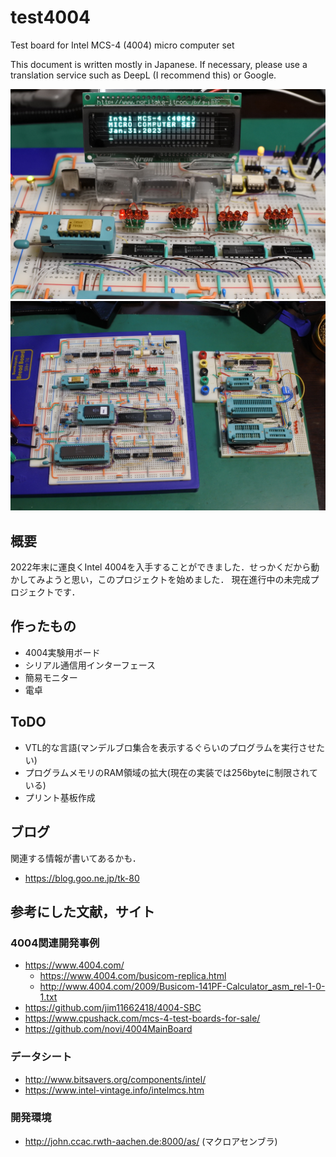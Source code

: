 # test4004
Test board for Intel MCS-4 (4004)  micro computer set

This document is written mostly in Japanese.
If necessary, please use a translation service such as DeepL (I recommend this) or Google.

![](images/title.jpg)
![](images/breadboard.jpg)

## 概要
2022年末に運良くIntel 4004を入手することができました．せっかくだから動かしてみようと思い，このプロジェクトを始めました．
現在進行中の未完成プロジェクトです．

## 作ったもの
- 4004実験用ボード
- シリアル通信用インターフェース
- 簡易モニター
- 電卓

## ToDO
- VTL的な言語(マンデルブロ集合を表示するぐらいのプログラムを実行させたい)
- プログラムメモリのRAM領域の拡大(現在の実装では256byteに制限されている)
- プリント基板作成

## ブログ
関連する情報が書いてあるかも．
- https://blog.goo.ne.jp/tk-80

## 参考にした文献，サイト
### 4004関連開発事例
- https://www.4004.com/
  - https://www.4004.com/busicom-replica.html
  - http://www.4004.com/2009/Busicom-141PF-Calculator_asm_rel-1-0-1.txt
- https://github.com/jim11662418/4004-SBC
- https://www.cpushack.com/mcs-4-test-boards-for-sale/
- https://github.com/novi/4004MainBoard


### データシート
- http://www.bitsavers.org/components/intel/
- https://www.intel-vintage.info/intelmcs.htm

### 開発環境
- http://john.ccac.rwth-aachen.de:8000/as/ (マクロアセンブラ)
